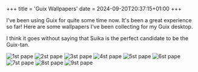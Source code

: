 +++
title = 'Guix Wallpapers'
date = 2024-09-20T20:37:15+01:00
+++

I've been using Guix for quite some time now. It's been a great experience so far!
Here are some wallpapers I've been collecting for my Guix desktop.

I think it goes without saying that Suika is the perfect candidate to be the Guix-tan.

![1st pape](https://i.imgur.com/se5Qk6P.png)
![2st pape](https://i.imgur.com/bYxUNO7.png)
![3st pape](https://i.imgur.com/KT1Uo39.png)
![4st pape](https://i.imgur.com/LuEaj38.png)
![5st pape](https://i.imgur.com/IGCGrEI.png)
![6st pape](https://i.imgur.com/OyOJUyY.png)
![7st pape](https://i.imgur.com/eb0qu4z.png)
![8st pape](https://i.imgur.com/UyKmkHr.png)
![9st pape](https://i.imgur.com/yXVVoH8.png)
